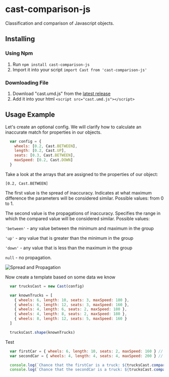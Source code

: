 # cast-comparison-js

Classification and comparison of Javascript objects.

## Installing

### Using Npm
1. Run `npm install cast-comparison-js`
2. Import it into your script `import Cast from 'cast-comparison-js'`

### Downloading File
1. Download "cast.umd.js" from the [latest release](https://github.com/plastiniq/cast-comparison-js/releases/latest/download/cast.umd.js) 
2. Add it into your html `<script src="cast.umd.js"></script>`

## Usage Example
Let's create an optional config. We will clarify how to calculate an inaccurate match for properties in our objects. 

```javascript
  var config = {
    wheels: [0.2, Cast.BETWEEN],
    length: [0.2, Cast.UP],
    seats: [0.3, Cast.BETWEEN],
    maxSpeed: [0.2, Cast.DOWN]
  }
```

Take a look at the arrays that are assigned to the properties of our object:

`[0.2, Cast.BETWEEN]`

The first value is the spread of inaccuracy. 
Indicates at what maximum difference the parameters will be considered similar.
Possible values: from 0 to 1.

The second value is the propagations of inaccuracy.
Specifies the range in which the compared value will be considered similar.
Possible values: 

`'between'` - any value between the minimum and maximum in the group

`'up'` - any value that is greater than the minimum in the group

`'down'` - any value that is less than the maximum in the group

`null` - no propagation.

![Spread and Propagation](https://github.com/plastiniq/cast-comparison-js/blob/master/illustrations/spread-propagation.svg)


Now create a template based on some data we know

```javascript
  var trucksCast = new Cast(config)

  var knownTrucks = [
    { wheels: 6, length: 10, seats: 3, maxSpeed: 180 },
    { wheels: 6, length: 12, seats: 3, maxSpeed: 160 },
    { wheels: 4, length: 6, seats: 2, maxSpeed: 180 },
    { wheels: 4, length: 8, seats: 2, maxSpeed: 180 },
    { wheels: 8, length: 12, seats: 5, maxSpeed: 160 }
  ]

  trucksCast.shape(knownTrucks)
```

Test

```javascript
  var firstCar = { wheels: 6, length: 10, seats: 2, maxSpeed: 160 } // truck
  var secondCar = { wheels: 4, length: 4, seats: 4, maxSpeed: 200 } // passenger car

  console.log(`Chance that the firstCar is a truck: ${trucksCast.compare(firstCar) * 100}%`)
  console.log(`Chance that the secondCar is a truck: ${trucksCast.compare(secondCar) * 100}%`)
```